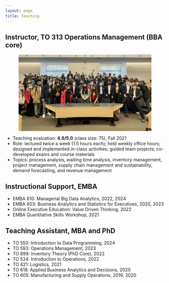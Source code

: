 ```yaml
---
layout: page
title: Teaching
---
```


## Instructor, TO 313 Operations Management (BBA core)
<!-- **TO 313: Operations Management**, Fall 2021 -->

<img style="display: block; margin: auto;" src="/public/to313_pic.jpeg" alt="drawing" width="420"/>

- Teaching evaluation: **4.9/5.0** (class size: 75), Fall 2021
- Role: lectured twice a week (1.5 hours each); held weekly office hours; designed and implemented in-class activities; guided team projects; co-developed exams and course materials
- Topics: process analysis, waiting time analysis, inventory management, project management, supply chain management and sustainability, demand forecasting, and revenue management




## Instructional Support, EMBA
- EMBA 610: Managerial Big Data Analytics, 2022, 2024
- EMBA 603: Business Analytics and Statistics for Executives, 2020, 2023
- Online Executive Education: Value Driven Thinking, 2022
- EMBA Quantitative Skills Workshop, 2021

## Teaching Assistant, MBA and PhD

- TO 550: Introduction to Data Programming, 2024
- TO 593: Operations Management, 2023
- TO 899: Inventory Theory (PhD Core), 2022
- TO 534: Introduction to Operations, 2022
- TO 421: Logistics, 2021
- TO 618: Applied Business Analytics and Decisions, 2020
- TO 605: Manufacturing and Supply Operations, 2019, 2020



